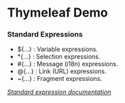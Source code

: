 # Thymeleaf Demo

### Standard Expressions

- ${...} : Variable expressions.
- *{...} : Selection expressions.
- #{...} : Message (i18n) expressions.
- @{...} : Link (URL) expressions.
- ~{...} : Fragment expressions.

[*Standard expression documentation*](https://www.thymeleaf.org/doc/articles/standarddialect5minutes.html)